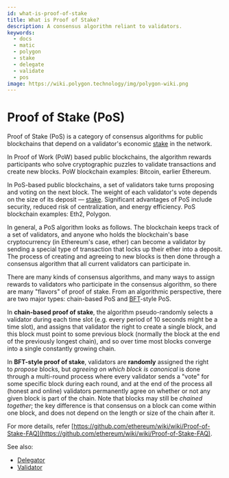```yaml
---
id: what-is-proof-of-stake
title: What is Proof of Stake?
description: A consensus algorithm reliant to validators.
keywords:
  - docs
  - matic
  - polygon
  - stake
  - delegate
  - validate
  - pos
image: https://wiki.polygon.technology/img/polygon-wiki.png
---
```


# Proof of Stake (PoS)

Proof of Stake (PoS) is a category of consensus algorithms for public blockchains that depend on a validator's economic [stake](/docs/maintain/glossary#staking) in the network.

In Proof of Work (PoW) based public blockchains, the algorithm rewards participants who solve cryptographic puzzles to validate transactions and create new blocks. PoW blockchain examples: Bitcoin, earlier Ethereum.

In PoS-based public blockchains, a set of validators take turns proposing and voting on the next block. The weight of each validator's vote depends on the size of its deposit — [stake](/docs/maintain/glossary#staking). Significant advantages of PoS include security, reduced risk of centralization, and energy efficiency. PoS blockchain examples: Eth2, Polygon.

In general, a PoS algorithm looks as follows. The blockchain keeps track of a set of validators, and anyone who holds the blockchain's base cryptocurrency (in Ethereum's case, ether) can become a validator by sending a special type of transaction that locks up their ether into a deposit. The process of creating and agreeing to new blocks is then done through a consensus algorithm that all current validators can participate in.

There are many kinds of consensus algorithms, and many ways to assign rewards to validators who participate in the consensus algorithm, so there are many "flavors" of proof of stake. From an algorithmic perspective, there are two major types: chain-based PoS and [BFT](https://en.wikipedia.org/wiki/Byzantine_fault_tolerance)-style PoS.

In **chain-based proof of stake**, the algorithm pseudo-randomly selects a validator during each time slot (e.g. every period of 10 seconds might be a time slot), and assigns that validator the right to create a single block, and this block must point to some previous block (normally the block at the end of the previously longest chain), and so over time most blocks converge into a single constantly growing chain.

In **BFT-style proof of stake**, validators are **randomly** assigned the right to *propose* blocks, but *agreeing on which block is canonical* is done through a multi-round process where every validator sends a "vote" for some specific block during each round, and at the end of the process all (honest and online) validators permanently agree on whether or not any given block is part of the chain. Note that blocks may still be *chained together*; the key difference is that consensus on a block can come within one block, and does not depend on the length or size of the chain after it.

For more details, refer [https://github.com/ethereum/wiki/wiki/Proof-of-Stake-FAQ](https://github.com/ethereum/wiki/wiki/Proof-of-Stake-FAQ).

See also:

* [Delegator](/docs/maintain/glossary#delegator)
* [Validator](/docs/maintain/glossary#validator)
